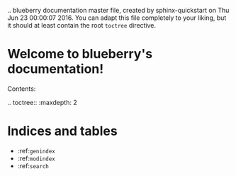 .. blueberry documentation master file, created by
   sphinx-quickstart on Thu Jun 23 00:00:07 2016.
   You can adapt this file completely to your liking, but it should at least
   contain the root `toctree` directive.

Welcome to blueberry's documentation!
=====================================

Contents:

.. toctree::
   :maxdepth: 2



Indices and tables
==================

* :ref:`genindex`
* :ref:`modindex`
* :ref:`search`

